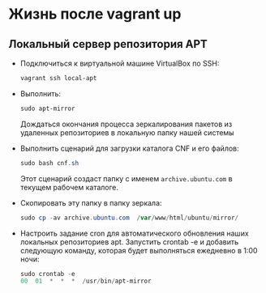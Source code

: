 # Жизнь после vagrant up

## Локальный сервер репозитория APT

- Подключиться к виртуальной машине VirtualBox по SSH:

    ```powershell
    vagrant ssh local-apt
    ```

- Выполнить:

    ```powershell
    sudo apt-mirror
    ```

    Дождаться окончания процесса зеркалирования пакетов из удаленных репозиториев в локальную папку нашей системы
- Выполнить сценарий для загрузки каталога CNF и его файлов:

    ```powershell
    sudo bash cnf.sh
    ```

    Этот сценарий создаст папку с именем `archive.ubuntu.com` в текущем рабочем каталоге.
- Скопировать эту папку в папку зеркала:

    ```powershell
    sudo cp -av archive.ubuntu.com  /var/www/html/ubuntu/mirror/
    ```

- Настроить задание cron для автоматического обновления наших локальных репозиториев apt. Запустить crontab -e и добавить следующую команду, которая будет выполняться ежедневно в 1:00 ночи:

    ```powershell
    sudo crontab -e
    00  01  *  *  *  /usr/bin/apt-mirror
    ```
